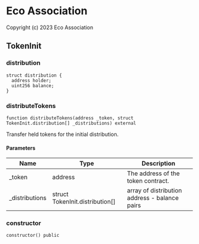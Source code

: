 # Eco Association
Copyright (c) 2023 Eco Association

## TokenInit

### distribution

```solidity
struct distribution {
  address holder;
  uint256 balance;
}
```

### distributeTokens

```solidity
function distributeTokens(address _token, struct TokenInit.distribution[] _distributions) external
```

Transfer held tokens for the initial distribution.

#### Parameters

| Name | Type | Description |
| ---- | ---- | ----------- |
| _token | address | The address of the token contract. |
| _distributions | struct TokenInit.distribution[] | array of distribution address - balance pairs |

### constructor

```solidity
constructor() public
```


